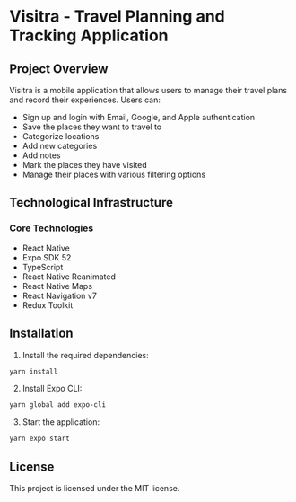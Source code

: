 # Visitra - Travel Planning and Tracking Application

## Project Overview
Visitra is a mobile application that allows users to manage their travel plans and record their experiences. Users can:
- Sign up and login with Email, Google, and Apple authentication
- Save the places they want to travel to
- Categorize locations
- Add new categories
- Add notes
- Mark the places they have visited
- Manage their places with various filtering options

## Technological Infrastructure

### Core Technologies
- React Native
- Expo SDK 52
- TypeScript
- React Native Reanimated
- React Native Maps
- React Navigation v7
- Redux Toolkit

## Installation

1. Install the required dependencies:
```bash
yarn install
```

2. Install Expo CLI:
```bash
yarn global add expo-cli
```

3. Start the application:
```bash
yarn expo start
```

## License
This project is licensed under the MIT license. 